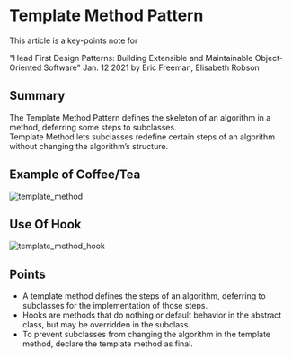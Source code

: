 # Template Method Pattern
This article is a key-points note for  

"Head First Design Patterns: Building Extensible and Maintainable Object-Oriented Software"
Jan. 12 2021 by Eric Freeman, Elisabeth Robson

## Summary
The Template Method Pattern defines the skeleton of an algorithm in a method, deferring some steps to subclasses.  
Template Method lets subclasses redefine certain steps of an algorithm without changing the algorithm’s structure.  

## Example of Coffee/Tea
![template_method](https://user-images.githubusercontent.com/98417271/220715936-edcbd1ce-d69c-4824-af74-4f8124d8bc20.png)

## Use Of Hook
![template_method_hook](https://user-images.githubusercontent.com/98417271/220718771-e03fcc4a-1428-4754-acf4-820193f21bee.png)


## Points
- A template method defines the steps of an algorithm, deferring to subclasses for the implementation of those steps.  
- Hooks are methods that do nothing or default behavior in the abstract class, but may be overridden in the subclass.  
- To prevent subclasses from changing the algorithm in the template method, declare the template method as final.  
